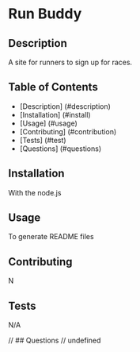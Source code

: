 # Run Buddy
  
  ## Description
  A site for runners to sign up for races.

  ## Table of Contents
  - [Description] (#description)
  - [Installation] (#install)
  - [Usage] (#usage)
  - [Contributing] (#contribution)
  - [Tests] (#test)
  - [Questions] (#questions)

  ## Installation
  With the node.js

  ## Usage
  To generate README files

  ## Contributing
  N

  ## Tests
  N/A

  // ## Questions
  // undefined

